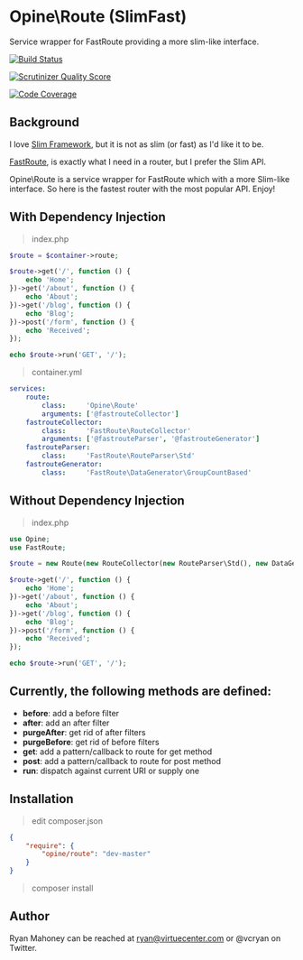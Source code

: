 Opine\Route (SlimFast)
======================

Service wrapper for FastRoute providing a more slim-like interface.

[![Build Status](https://travis-ci.org/Opine-Org/Route.png?branch=master)](https://travis-ci.org/Opine-Org/Route)

[![Scrutinizer Quality Score](https://scrutinizer-ci.com/g/Opine-Org/Route/badges/quality-score.png?s=345960c961c6d6da9788d4238c2f9c2a90a29a84)](https://scrutinizer-ci.com/g/Opine-Org/Route/)

[![Code Coverage](https://scrutinizer-ci.com/g/Opine-Org/Route/badges/coverage.png?s=a8bb5c9fd7b98c7c4debb4d88e1064ee5e48f3c4)](https://scrutinizer-ci.com/g/Opine-Org/Route/)

## Background

I love [Slim Framework](http://www.slimframework.com), but it is not as slim (or fast) as I'd like it to be.

[FastRoute](https://github.com/nikic/FastRoute), is exactly what I need in a router, but I prefer the Slim API.

Opine\Route is a service wrapper for FastRoute which with a more Slim-like interface.  So here is the fastest router with the most popular API.  Enjoy!

## With Dependency Injection
> index.php

```php
$route = $container->route;

$route->get('/', function () {
    echo 'Home';
})->get('/about', function () {
    echo 'About';
})->get('/blog', function () {
    echo 'Blog';
})->post('/form', function () {
    echo 'Received';
});

echo $route->run('GET', '/');
```

> container.yml

```yaml
services:
    route:
        class:     'Opine\Route'
        arguments: ['@fastrouteCollector']
    fastrouteCollector:
        class:     'FastRoute\RouteCollector'
        arguments: ['@fastrouteParser', '@fastrouteGenerator']
    fastrouteParser:
        class:     'FastRoute\RouteParser\Std'
    fastrouteGenerator:
        class:     'FastRoute\DataGenerator\GroupCountBased'
```

## Without Dependency Injection
> index.php

```php
use Opine;
use FastRoute;

$route = new Route(new RouteCollector(new RouteParser\Std(), new DataGenerator\GroupCountBased()));

$route->get('/', function () {
    echo 'Home';
})->get('/about', function () {
    echo 'About';
})->get('/blog', function () {
    echo 'Blog';
})->post('/form', function () {
    echo 'Received';
});

echo $route->run('GET', '/');
```

## Currently, the following methods are defined:
- **before**: add a before filter
- **after**: add an after filter
- **purgeAfter**: get rid of after filters
- **purgeBefore**: get rid of before filters
- **get**: add a pattern/callback to route for get method
- **post**: add a pattern/callback to route for post method
- **run**: dispatch against current URI or supply one

## Installation
> edit composer.json

```json
{
    "require": {
        "opine/route": "dev-master"
    }
}
```

> composer install


## Author

Ryan Mahoney can be reached at ryan@virtuecenter.com or @vcryan on Twitter.